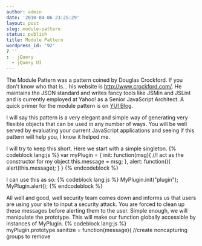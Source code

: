 ```yaml
---
author: admin
date: '2010-04-06 23:25:29'
layout: post
slug: module-pattern
status: publish
title: Module Pattern
wordpress_id: '92'
? ''
: - jQuery
  - jQuery UI
---
```


The Module Pattern was a pattern coined by Douglas Crockford.  If you don't know who that is... his website is <a href="http://www.crockford.com/">http://www.crockford.com/</a>.  He maintains the JSON standard and writes fancy tools like JSMin and JSLint and is currently employed at Yahoo! as a Senior JavaScript Architect.  A quick primer for the module pattern is on <a href="http://www.yuiblog.com/blog/2007/06/12/module-pattern/">YUI Blog</a>.

I will say this pattern is a very elegant and simple way of generating very flexible objects that can be used in any number of ways.  You will be well served by evaluating your current JavaScript applications and seeing if this pattern will help you, I know it helped me.

I will try to keep this short.  Here we start with a simple singleton.
{% codeblock lang:js %}
var myPlugin = {
  init: function(msg){
    //I act as the constructor for my object
    this.message = msg;
  },
  alert: function(){
    alert(this.message);
  }
}
{% endcodeblock %}

I can use this as so:
{% codeblock lang:js %}
MyPlugin.init("plugin");
MyPlugin.alert();
{% endcodeblock %}

All well and good, well security team comes down and informs us that users are using your site to input a security attack.  You are forced to clean up these messages before alerting them to the user.  Simple enough, we will manipulate the prototype.  This will make our function globally accessible by instances of MyPlugin.
{% codeblock lang:js %}
myPlugin.prototype.sanitize = function(message){
  //create noncapturing groups to remove <script>, optional captures
  //use capturing group to extract the text in between the script tags
  return /(?:<script>)?([^<]+)(?:<\/script>)?/.exec(message)[1];
}
{% endcodeblock %}

Now we modify the alert function to utilize this santize
{% codeblock lang:js %}
var MyPlugin = {
  ...
  alert: function(){
    alert( MyPlugin.prototype.santize(this.message) );
  }
}
{% endcodeblock %}

So, works well but this pattern is a little ugly also we have no way of defining private functions/methods.  We have to specify MyPlugin[method] everytime we call a method within the singleton.  Here is the same singleton implemented via the module pattern.
{% codeblock lang:js %}
//create a self-executing function, it will execute immediately after

//the compiler instantiates myPlugin
var myPlugin = (function(){

  //private variables/methods these will only be accessible from
  //within the function returned by this self-executing function
  var sanitize = function(message){
    return /(?:<script>)?([^<]+)(?:<\/script>)?/.exec(message)[1];
  }
  return {

    //open struct on this line or return will execute and ignore

    // whatever is left in the function
    init: function(msg){
      //I act as the constructor for my object
      this.message = msg;
    },
    alert: function(){
      alert( sanitize(this.message) );
    }
  }
}());
{% endcodeblock %}

You call this like so:
{% codeblock lang:js %}
MyPlugin.init("Hello");
MyPlugin.alert();
{% endcodeblock %}


The details of this pattern are very simple.  The self-executing function creates a closure around the return structure.  Therefore, the methods in the return have access to any variables declared inside this function.  Also, access to the private methods/variables do not require a long namespace declaration.  You simple call <em>sanitize</em>.

This is merely a modified singleton pattern, one of those most prolific patterns on the web.  So, it is easy to use within other design patterns.  I have used this when creating widgets with $.widget (<a href="http://bililite.com/blog/understanding-jquery-ui-widgets-a-tutorial/">jQuery UI Widget factory</a>), currently my favorite way for developing jQuery plugins.

I will post how to utilize widget factory in my next post, pointing out some conventions that will make your life easier.  It is an incredibly well thought out framework that has very little documentation.

Enjoy.
